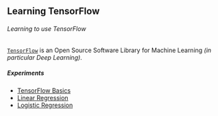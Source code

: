 ## Learning TensorFlow
###### Learning to use TensorFlow

[`TensorFlow`](http://tensorflow.org/) is an Open Source Software Library for Machine Learning _(in particular Deep Learning)_.

##### Experiments
- [TensorFlow Basics](tensorflow_basics.md)
- [Linear Regression](linear_regression.md)
- [Logistic Regression](logistic_regression.md)
